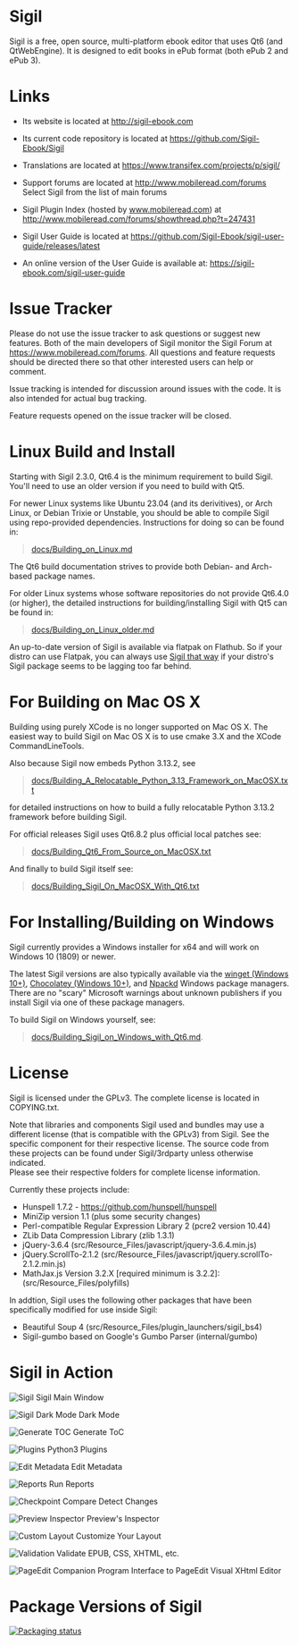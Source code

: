 Sigil
=====

Sigil is a free, open source, multi-platform ebook editor that uses
Qt6 (and QtWebEngine). It is designed to edit books in ePub format (both ePub 2 and ePub 3).


Links
=====

* Its website is located at http://sigil-ebook.com

* Its current code repository is located at https://github.com/Sigil-Ebook/Sigil

* Translations are located at https://www.transifex.com/projects/p/sigil/

* Support forums are located at http://www.mobileread.com/forums
    Select Sigil from the list of main forums

* Sigil Plugin Index (hosted by www.mobileread.com) at 
    http://www.mobileread.com/forums/showthread.php?t=247431

* Sigil User Guide is located at https://github.com/Sigil-Ebook/sigil-user-guide/releases/latest

* An online version of the User Guide is available at: https://sigil-ebook.com/sigil-user-guide

Issue Tracker
=============

Please do not use the issue tracker to ask questions or suggest new features.  Both of the main developers
of Sigil monitor the Sigil Forum at https://www.mobileread.com/forums.
All questions and feature requests should be directed there so that other interested users can help or comment.

Issue tracking is intended for discussion around issues with the code. 
It is also intended for actual bug tracking.

Feature requests opened on the issue tracker will be closed.


Linux Build and Install
=======================

Starting with Sigil 2.3.0, Qt6.4 is the minimum requirement to build Sigil. You'll need to use an older version if you need to build with Qt5.

For newer Linux systems like Ubuntu 23.04 (and its derivitives), or Arch Linux, or Debian Trixie or Unstable, you should be able to compile Sigil using repo-provided dependencies. Instructions for doing so can be found in:

> [docs/Building_on_Linux.md](./docs/Building_on_Linux.md)

The Qt6 build documentation strives to provide both Debian- and Arch-based package names.

For older Linux systems whose software repositories do not provide Qt6.4.0 (or higher), the
detailed instructions for building/installing Sigil with Qt5 can be found in:

> [docs/Building_on_Linux_older.md](./docs/Building_on_Linux.md)

An up-to-date version of Sigil is available via flatpak on Flathub. So if your distro can use Flatpak, you can always use [Sigil that way](https://flathub.org/apps/details/com.sigil_ebook.Sigil) if your distro's Sigil package seems to be lagging too far behind.

For Building on Mac OS X
========================

Building using purely XCode is no longer supported on Mac OS X.  The easiest 
way to build Sigil on Mac OS X is to use cmake 3.X and the XCode CommandLineTools.   

Also because Sigil now embeds Python 3.13.2, see  

> [docs/Building_A_Relocatable_Python_3.13_Framework_on_MacOSX.txt](./docs/Building_A_Relocatable_Python_3.13_Framework_on_MacOSX.txt)

for detailed instructions on how to build a fully relocatable Python 3.13.2 framework before
building Sigil.  

For official releases Sigil uses Qt6.8.2 plus official local patches see:  

> [docs/Building_Qt6_From_Source_on_MacOSX.txt](./docs/Building_Qt6_From_Source_on_MacOSX.txt)

And finally to build Sigil itself see:

> [docs/Building_Sigil_On_MacOSX_With_Qt6.txt](./docs/Building_Sigil_On_MacOSX_With_Qt6.txt)


For Installing/Building on Windows
==================================

Sigil currently provides a Windows installer for x64 and will work on Windows 10 (1809) or newer.

The latest Sigil versions are also typically available via the [winget (Windows 10+)](https://winstall.app/apps/Sigil-Ebook.Sigil), [Chocolatey (Windows 10+)](https://community.chocolatey.org/packages/Sigil), and [Npackd](https://npackd.appspot.com/p?q=sigil) Windows package managers. There are no "scary" Microsoft warnings about unknown publishers if you install Sigil via one of these package managers. 

To build Sigil on Windows yourself, see:

> [docs/Building_Sigil_on_Windows_with_Qt6.md](./docs/Building_Sigil_on_Windows_with_Qt6.md).



License
=======

Sigil is licensed under the GPLv3. The complete license is located in
COPYING.txt.

Note that libraries and components Sigil used and bundles may use a different
license (that is compatible with the GPLv3) from Sigil. See the specific
component for their respective license.  The source code from these
projects can be found under Sigil/3rdparty unless otherwise indicated.  
Please see their respective folders for complete license information.

Currently these projects include:

* Hunspell 1.7.2 - https://github.com/hunspell/hunspell
* MiniZip version 1.1 (plus some security changes)
* Perl-compatible Regular Expression Library 2 (pcre2 version 10.44)
* ZLib Data Compression Library (zlib 1.3.1)
* jQuery-3.6.4 (src/Resource_Files/javascript/jquery-3.6.4.min.js)
* jQuery.ScrollTo-2.1.2 (src/Resource_Files/javascript/jquery.scrollTo-2.1.2.min.js)
* MathJax.js Version 3.2.X [required minimum is 3.2.2]: (src/Resource_Files/polyfills)

In addtion, Sigil uses the following other packages that have been specifically
modified for use inside Sigil:

* Beautiful Soup 4 (src/Resource_Files/plugin_launchers/sigil_bs4)
* Sigil-gumbo based on Google's Gumbo Parser (internal/gumbo)



Sigil in Action
===============

![Sigil](docs/screencaps/sigil.png?raw=true) Sigil Main Window
    

![Sigil Dark Mode](docs/screencaps/sigil_dark.png?raw=true) Dark Mode


![Generate TOC](docs/screencaps/generate_toc.png?raw=true) Generate ToC


![Plugins](docs/screencaps/manage_plugins.png?raw=true) Python3 Plugins


![Edit Metadata](docs/screencaps/edit_metadata.png?raw=true) Edit Metadata


![Reports](docs/screencaps/reports.png?raw=true) Run Reports


![Checkpoint Compare](docs/screencaps/checkpoint_compare.png?raw=true) Detect Changes


![Preview Inspector](docs/screencaps/preview_inspector.png?raw=true) Preview's Inspector


![Custom Layout](docs/screencaps/sigil_custom.png?raw=true) Customize Your Layout


![Validation](docs/screencaps/validation_via_plugins.png?raw=true) Validate EPUB, CSS, XHTML, etc.


![PageEdit Companion Program](docs/screencaps/pageedit.png?raw=true) Interface to PageEdit Visual XHtml Editor




Package Versions of Sigil
=========================

[![Packaging status](https://repology.org/badge/vertical-allrepos/sigil.svg)](https://repology.org/project/sigil/versions)
